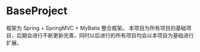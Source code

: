 # BaseProject
框架为 Spring + SpringMVC + MyBatis 整合框架。
本项目为所有项目的基础项目，后期会进行不断更新完善，同时以后进行的所有项目均会以本项目为基础进行扩展。
